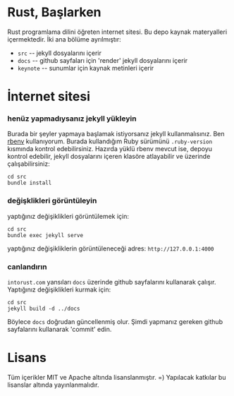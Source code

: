 # Rust, Başlarken

Rust programlama dilini öğreten internet sitesi. Bu depo kaynak materyalleri içermektedir. 
İki ana bölüme ayrılmıştır:

- `src` -- jekyll dosyalarını içerir
- `docs` -- github sayfaları için 'render' jekyll dosyalarını içerir 
- `keynote` -- sunumlar için kaynak metinleri içerir

# İnternet sitesi

### henüz yapmadıysanız jekyll yükleyin

Burada bir şeyler yapmaya başlamak istiyorsanız jekyll kullanmalısınız. Ben
[rbenv](https://github.com/rbenv/rbenv) kullanıyorum. Burada kullandığım 
Ruby sürümünü `.ruby-version` kısmında kontrol edebilirsiniz. 
Hazırda yüklü rbenv mevcut ise, depoyu kontrol edebilir, jekyll dosyalarını içeren klasöre atlayabilir
ve üzerinde çalışabilirsiniz:
```
cd src
bundle install
```

### değişklikleri görüntüleyin

yaptığınız değişiklikleri görüntülemek için:

```
cd src
bundle exec jekyll serve
```

yaptığınız değişikliklerin görüntüleneceği adres: `http://127.0.0.1:4000`

### canlandırın

`intorust.com` yansıları `docs`  üzerinde github sayfalarını kullanarak çalışır. Yaptığınız değişiklikleri kurmak için:

```
cd src
jekyll build -d ../docs
```

Böylece `docs` doğrudan güncellenmiş olur. Şimdi yapmanız gereken github sayfalarını kullanarak 'commit' edin.

# Lisans

Tüm içerikler MIT ve Apache altında lisanslanmıştır. =)
Yapılacak katkılar bu lisanslar altında yayınlanmalıdır.
